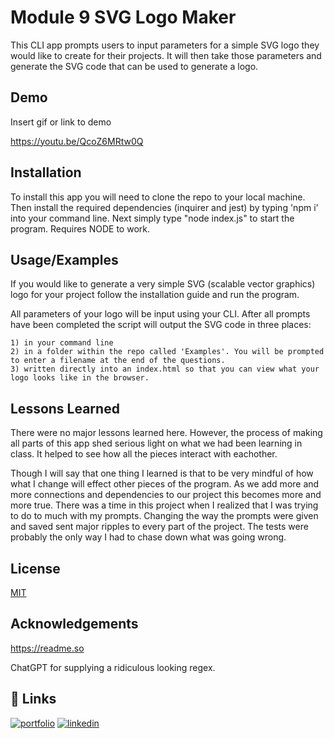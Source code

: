 
# Module 9 SVG Logo Maker

This CLI app prompts users to input parameters for a simple SVG logo they would like to create for their projects.  It will then take those parameters and generate the SVG code that can be used to generate a logo.
## Demo

Insert gif or link to demo

https://youtu.be/QcoZ6MRtw0Q

## Installation

To install this app you will need to clone the repo to your local machine.  Then install the required dependencies (inquirer and jest) by typing 'npm i' into your command line.  Next simply type "node index.js" to start the program.  Requires NODE to work.
    
## Usage/Examples

If you would like to generate a very simple SVG (scalable vector graphics) logo for your project follow the installation guide and run the program.

All parameters of your logo will be input using your CLI.  After all prompts have been completed the script will output the SVG code in three places:

    1) in your command line
    2) in a folder within the repo called 'Examples'. You will be prompted to enter a filename at the end of the questions.
    3) written directly into an index.html so that you can view what your logo looks like in the browser.






## Lessons Learned

There were no major lessons learned here.  However, the process of making all parts of this app shed serious light on what we had been learning in class.  It helped to see how all the pieces interact with eachother.

Though I will say that one thing I learned is that to be very mindful of how what I change will effect other pieces of the program.  As we add more and more connections and dependencies to our project this becomes more and more true.  There was a time in this project when I realized that I was trying to do to much with my prompts.  Changing the way the prompts were given and saved sent major ripples to every part of the project.  The tests were probably the only way I had to chase down what was going wrong.


## License

[MIT](https://choosealicense.com/licenses/mit/)


## Acknowledgements

https://readme.so

ChatGPT for supplying a ridiculous looking regex.






## 🔗 Links
[![portfolio](https://img.shields.io/badge/my_portfolio-000?style=for-the-badge&logo=ko-fi&logoColor=white)](https://github.com/bradfh)
[![linkedin](https://img.shields.io/badge/linkedin-0A66C2?style=for-the-badge&logo=linkedin&logoColor=white)](https://www.linkedin.com/)
